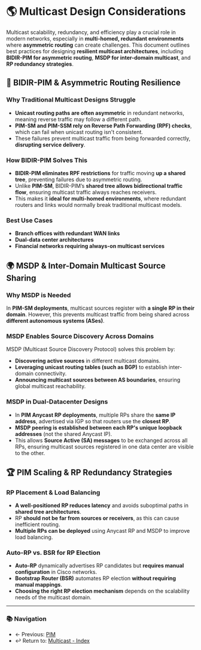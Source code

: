# 🌎 Multicast Design Considerations

Multicast scalability, redundancy, and efficiency play a crucial role in modern networks, especially in **multi-homed, redundant environments** where **asymmetric routing** can create challenges. This document outlines best practices for designing **resilient multicast architectures**, including **BIDIR-PIM for asymmetric routing**, **MSDP for inter-domain multicast**, and **RP redundancy strategies**.



## 🔄 BIDIR-PIM & Asymmetric Routing Resilience

### **Why Traditional Multicast Designs Struggle**
- **Unicast routing paths are often asymmetric** in redundant networks, meaning reverse traffic may follow a different path.
- **PIM-SM and PIM-SSM rely on Reverse Path Forwarding (RPF) checks**, which can fail when unicast routing isn't consistent.
- These failures prevent multicast traffic from being forwarded correctly, **disrupting service delivery**.

### **How BIDIR-PIM Solves This**
- **BIDIR-PIM eliminates RPF restrictions** for traffic moving **up a shared tree**, preventing failures due to asymmetric routing.
- Unlike **PIM-SM**, BIDIR-PIM’s **shared tree allows bidirectional traffic flow**, ensuring multicast traffic always reaches receivers.
- This makes it **ideal for multi-homed environments**, where redundant routers and links would normally break traditional multicast models.

### **Best Use Cases**
- **Branch offices with redundant WAN links**  
- **Dual-data center architectures**  
- **Financial networks requiring always-on multicast services**  



## 🌍 MSDP & Inter-Domain Multicast Source Sharing

### **Why MSDP is Needed**
In **PIM-SM deployments**, multicast sources register with **a single RP in their domain**. However, this prevents multicast traffic from being shared across **different autonomous systems (ASes)**.

### **MSDP Enables Source Discovery Across Domains**
MSDP (Multicast Source Discovery Protocol) solves this problem by:
- **Discovering active sources** in different multicast domains.  
- **Leveraging unicast routing tables (such as BGP)** to establish inter-domain connectivity.  
- **Announcing multicast sources between AS boundaries**, ensuring global multicast reachability.

### **MSDP in Dual-Datacenter Designs**
- In **PIM Anycast RP deployments**, multiple RPs share the **same IP address**, advertised via IGP so that routers use the **closest RP**.
- **MSDP peering is established between each RP's unique loopback addresses** (not the shared Anycast IP).  
- This allows **Source Active (SA) messages** to be exchanged across all RPs, ensuring multicast sources registered in one data center are visible to the other.



## 🏆 PIM Scaling & RP Redundancy Strategies

### **RP Placement & Load Balancing**
- **A well-positioned RP reduces latency** and avoids suboptimal paths in **shared tree architectures**.
- RP **should not be far from sources or receivers**, as this can cause inefficient routing.
- **Multiple RPs can be deployed** using Anycast RP and MSDP to improve load balancing.

### **Auto-RP vs. BSR for RP Election**
- **Auto-RP** dynamically advertises RP candidates but **requires manual configuration** in Cisco networks.
- **Bootstrap Router (BSR)** automates RP election **without requiring manual mappings**.
- **Choosing the right RP election mechanism** depends on the scalability needs of the multicast domain.

---
### 📚 Navigation
- ← Previous: [PIM](./pim.md)  
- ↩ Return to: [Multicast - Index](./README.md)